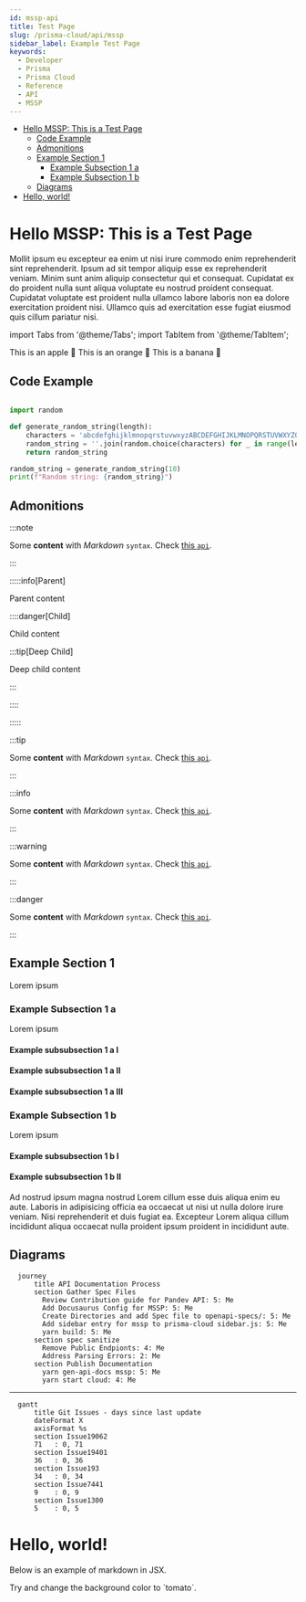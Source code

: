 ```yaml
---
id: mssp-api
title: Test Page
slug: /prisma-cloud/api/mssp
sidebar_label: Example Test Page
keywords:
  - Developer
  - Prisma
  - Prisma Cloud
  - Reference
  - API
  - MSSP
---
```


- [Hello MSSP: This is a Test Page](#hello-mssp-this-is-a-test-page)
  - [Code Example](#code-example)
  - [Admonitions](#admonitions)
  - [Example Section 1](#example-section-1)
    - [Example Subsection 1 a](#example-subsection-1-a)
    - [Example Subsection 1 b](#example-subsection-1-b)
  - [Diagrams](#diagrams)
- [Hello, world!](#hello-world)

# Hello MSSP: This is a Test Page

Mollit ipsum eu excepteur ea enim ut nisi irure commodo enim reprehenderit sint reprehenderit. Ipsum ad sit tempor aliquip esse ex reprehenderit veniam. Minim sunt anim aliquip consectetur qui et consequat. Cupidatat ex do proident nulla sunt aliqua voluptate eu nostrud proident consequat. Cupidatat voluptate est proident nulla ullamco labore laboris non ea dolore exercitation proident nisi. Ullamco quis ad exercitation esse fugiat eiusmod quis cillum pariatur nisi.

import Tabs from '@theme/Tabs';
import TabItem from '@theme/TabItem';

<Tabs>
  <TabItem value="apple" label="Apple" default>
    This is an apple 🍎
  </TabItem>
  <TabItem value="orange" label="Orange">
    This is an orange 🍊
  </TabItem>
  <TabItem value="banana" label="Banana">
    This is a banana 🍌
  </TabItem>
</Tabs>

## Code Example

```py

import random

def generate_random_string(length):
    characters = 'abcdefghijklmnopqrstuvwxyzABCDEFGHIJKLMNOPQRSTUVWXYZ0123456789'
    random_string = ''.join(random.choice(characters) for _ in range(length))
    return random_string

random_string = generate_random_string(10)
print(f"Random string: {random_string}")

```

## Admonitions

:::note

Some **content** with _Markdown_ `syntax`. Check [this `api`](#).

:::

:::::info[Parent]

Parent content

::::danger[Child]

Child content

:::tip[Deep Child]

Deep child content

:::

::::

:::::


:::tip

Some **content** with _Markdown_ `syntax`. Check [this `api`](#).

:::

:::info

Some **content** with _Markdown_ `syntax`. Check [this `api`](#).

:::

:::warning

Some **content** with _Markdown_ `syntax`. Check [this `api`](#).

:::

:::danger

Some **content** with _Markdown_ `syntax`. Check [this `api`](#).

:::

## Example Section 1
Lorem ipsum

### Example Subsection 1 a
Lorem ipsum

#### Example subsubsection 1 a I
#### Example subsubsection 1 a II
#### Example subsubsection 1 a III

### Example Subsection 1 b
Lorem ipsum

#### Example subsubsection 1 b I
#### Example subsubsection 1 b II
Ad nostrud ipsum magna nostrud Lorem cillum esse duis aliqua enim eu aute. Laboris in adipisicing officia ea occaecat ut nisi ut nulla dolore irure veniam. Nisi reprehenderit et duis fugiat ea. Excepteur Lorem aliqua cillum incididunt aliqua occaecat nulla proident ipsum proident in incididunt aute.


## Diagrams

```mermaid
  journey
      title API Documentation Process
      section Gather Spec Files
        Review Contribution guide for Pandev API: 5: Me
        Add Docusaurus Config for MSSP: 5: Me
        Create Directories and add Spec file to openapi-specs/: 5: Me
        Add sidebar entry for mssp to prisma-cloud sidebar.js: 5: Me
        yarn build: 5: Me
      section spec sanitize
        Remove Public Endpionts: 4: Me
        Address Parsing Errors: 2: Me
      section Publish Documentation
        yarn gen-api-docs mssp: 5: Me
        yarn start cloud: 4: Me
```

---

```mermaid
  gantt
      title Git Issues - days since last update
      dateFormat X
      axisFormat %s
      section Issue19062
      71   : 0, 71
      section Issue19401
      36   : 0, 36
      section Issue193
      34   : 0, 34
      section Issue7441
      9    : 0, 9
      section Issue1300
      5    : 0, 5
```


# Hello, world!

Below is an example of markdown in JSX.

<div style={{backgroundColor: 'violet', padding: '1rem'}}>
  Try and change the background color to `tomato`.
</div>